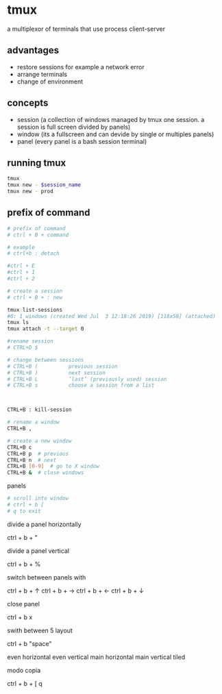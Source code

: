 # tmux

a multiplexor of terminals that use process client-server

## advantages

- restore sessions for example a network error
- arrange terminals
- change of environment


## concepts

- session (a collection of windows managed by tmux one session. a session is full screen divided by panels)
- window (its a fullscreen and can devide by single or multiples panels)
- panel (every panel is a bash session terminal)


## running tmux

```bash
tmux
tmux new - $session_name
tmux new - prod
```


## prefix of command 

```bash
# prefix of command
# ctrl + B + command

# example
# ctrl+b : detach

#ctrl + E
#ctrl + 1 
#ctrl + 2

```

```bash
# create a session
# ctrl + B + : new

tmux list-sessions
#0: 1 windows (created Wed Jul  3 12:18:26 2019) [118x58] (attached)
tmux ls
tmux attach -t --target 0

```

```bash
#rename session 
# CTRL+D $

# change between sessions
# CTRL+B (          previous session
# CTRL+B )          next session
# CTRL+B L          ‘last’ (previously used) session
# CTRL+B s          choose a session from a list



CTRL+B : kill-session

# rename a window
CTRL+B , 

# create a new window
CTRL+B c
CTRL+B p  # previous
CTRL+B n  # next
CTRL+B [0-9]  # go to X window
CTRL+B &  # close windows


```





panels

```bash
# scroll into window
# ctrl + b [ 
# q to exit
```


divide a panel horizontally

ctrl + b + "

divide a panel vertical

ctrl + b + %

switch between panels with

ctrl + b + ↑
ctrl + b + →
ctrl + b + ←
ctrl + b + ↓

close panel

ctrl + b x


swith between 5 layout

ctrl + b  "space"

even horizontal
even vertical
main horizontal
main vertical
tiled


modo copia

ctrl + b + [
q